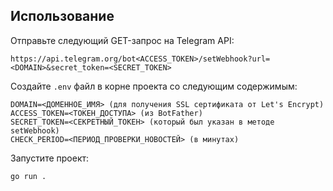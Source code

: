 ## Использование

Отправьте следующий GET-запрос на Telegram API:

```shell
https://api.telegram.org/bot<ACCESS_TOKEN>/setWebhook?url=<DOMAIN>&secret_token=<SECRET_TOKEN>
```

Создайте `.env` файл в корне проекта со следующим содержимым:

```shell
DOMAIN=<ДОМЕННОЕ_ИМЯ> (для получения SSL сертификата от Let's Encrypt)
ACCESS_TOKEN=<ТОКЕН_ДОСТУПА> (из BotFather)
SECRET_TOKEN=<СЕКРЕТНЫЙ_ТОКЕН> (который был указан в методе setWebhook)
CHECK_PERIOD=<ПЕРИОД_ПРОВЕРКИ_НОВОСТЕЙ> (в минутах)
```

Запустите проект:
```shell
go run .
```
